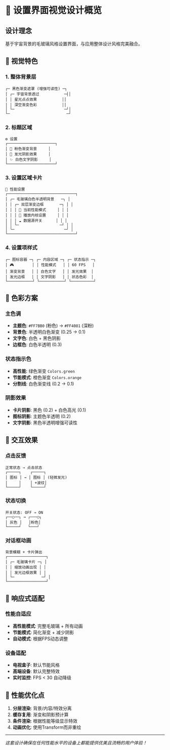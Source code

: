 # 🎨 设置界面视觉设计概览

## 设计理念
基于宇宙背景的毛玻璃风格设置界面，与应用整体设计风格完美融合。

## 🎯 视觉特色

### 1. **整体背景层**
```
┌─ 黑色渐变遮罩 (增强可读性) ─┐
│ ┌─ 宇宙背景透过           ─┤│
│ │ 星光点点效果           ││
│ │ 深空渐变色彩           ││
│ └─                      ─┘│
└─                         ─┘
```

### 2. **标题区域**
```
⚙️ 设置
┌─────────────────────┐
│ 🌟 粉色渐变背景     │
│ 💫 发光阴影效果     │
│ ✨ 白色文字阴影     │
└─────────────────────┘
```

### 3. **设置区域卡片**
```
🔹 性能设置
┌──────────────────────────────┐
│ ╭─ 毛玻璃白色半透明背景   ─╮ │
│ │ ┌─ 双层渐变边框       ─┐ │ │
│ │ │ 🚀 当前性能模式     │ │ │
│ │ │ 💾 播放内核设置     │ │ │
│ │ │ ☁️ 数据源开关      │ │ │
│ │ └─                  ─┘ │ │
│ ╰─                      ─╯ │
└──────────────────────────────┘
```

### 4. **设置项样式**
```
┌─ 图标容器 ─┐ ┌─ 内容区域 ─┐ ┌─ 状态指示 ─┐
│ 🎮        │ │ 性能模式   │ │ 60 FPS   │
│ 渐变背景   │ │ 白色文字   │ │ 发光效果  │
│ 发光边框   │ │ 文字阴影   │ │ 状态色彩  │
└───────────┘ └───────────┘ └──────────┘
```

## 🎨 色彩方案

### **主色调**
- **主题色**: `#FF7BB0` (粉色) → `#FF4081` (深粉)
- **背景色**: 半透明白色渐变 (0.25 → 0.1)
- **文字色**: 白色 + 黑色阴影
- **边框色**: 白色半透明 (0.3)

### **状态指示色**
- **高性能**: 绿色渐变 `Colors.green`
- **节能模式**: 橙色渐变 `Colors.orange`
- **分割线**: 白色渐变线 (0.2 → 0.1)

### **阴影效果**
- **卡片阴影**: 黑色 (0.2) + 白色高光 (0.1)
- **图标阴影**: 主题色半透明 (0.2)
- **文字阴影**: 黑色半透明增强可读性

## 📱 交互效果

### **点击反馈**
```
正常状态 → 点击状态
┌─────┐    ┌─────┐
│ 图标 │ → │ 图标 │ (轻微发光)
│     │    │ +波纹│
└─────┘    └─────┘
```

### **状态切换**
```
开关状态: OFF → ON
┌──○──┐ → ┌───○┐
│ 灰色 │   │粉色│
└─────┘   └───┘
```

### **对话框动画**
```
背景模糊 + 卡片弹出
┌─────────────────┐
│ ┌─ 毛玻璃卡片 ─┐ │
│ │ 缩放动画出现 │ │
│ │ 发光边框效果 │ │
│ └─            ─┘ │
└─────────────────┘
```

## 🎯 响应式适配

### **性能自适应**
- **高性能模式**: 完整毛玻璃 + 所有动画
- **节能模式**: 简化渐变 + 减少阴影
- **自动模式**: 根据FPS动态调整

### **设备适配**
- **电视盒子**: 默认节能风格
- **高端设备**: 默认完整特效
- **实时监控**: FPS < 30 自动降级

## 🚀 性能优化点

1. **分层渲染**: 背景/内容/特效分离
2. **缓存复用**: 渐变和阴影预计算
3. **条件渲染**: 根据性能等级显示特效
4. **动画优化**: 使用Transform而非重绘

---

*这套设计确保在任何性能水平的设备上都能提供优美且流畅的用户体验！*